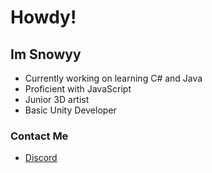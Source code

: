 # Howdy!
## Im Snowyy
- Currently working on learning C# and Java
- Proficient with JavaScript
- Junior 3D artist
- Basic Unity Developer

### Contact Me
- [Discord](https://discord.gg/AwtUBZVvEt)


